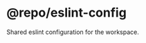 <!-- #region header -->
<!-- Generated by @toolsync/builtin/package-readme. Do not edit manually, instead run `toolsync prepare`. -->

# @repo/eslint-config

Shared eslint configuration for the workspace.

<!-- #endregion header -->
